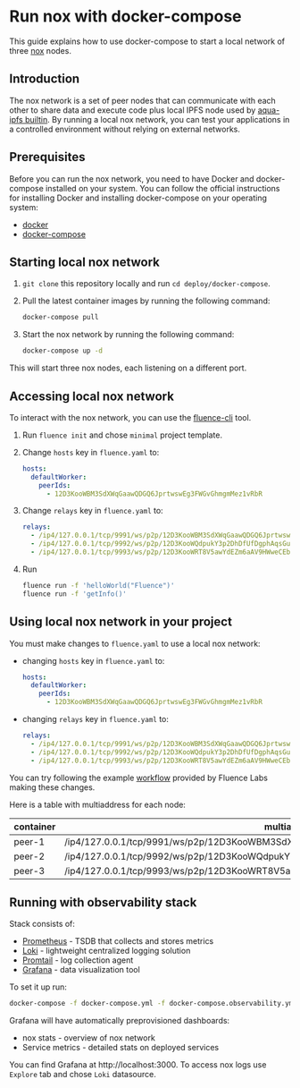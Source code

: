 # Run nox with docker-compose

This guide explains how to use docker-compose to start a local network of three
[nox](https://github.com/fluencelabs/nox) nodes.

## Introduction

The nox network is a set of peer nodes that can communicate with each
other to share data and execute code plus local IPFS node used by
[aqua-ipfs builtin](../../docs/builtins.md##aqua-ipfs). By running a local
nox network, you can test your applications in a controlled environment
without relying on external networks.

## Prerequisites

Before you can run the nox network, you need to have Docker and
docker-compose installed on your system. You can follow the official
instructions for installing Docker and installing docker-compose on your
operating system:

- [docker](https://docs.docker.com/engine/install/)
- [docker-compose](https://docs.docker.com/compose/install/linux/#install-using-the-repository)

## Starting local nox network

1. `git clone` this repository locally and run `cd deploy/docker-compose`.

2. Pull the latest container images by running the following command:
   ```bash
   docker-compose pull
   ```

3. Start the nox network by running the following command:
   ```bash
   docker-compose up -d
   ```

This will start three nox nodes, each listening on a different port.

## Accessing local nox network

To interact with the nox network, you can use the
[fluence-cli](https://github.com/fluencelabs/fluence-cli) tool.

1. Run `fluence init` and chose `minimal` project template.
2. Change `hosts` key in `fluence.yaml` to:
   ```yml
   hosts:
     defaultWorker:
       peerIds:
         - 12D3KooWBM3SdXWqGaawQDGQ6JprtwswEg3FWGvGhmgmMez1vRbR
   ```

3. Change `relays` key in `fluence.yaml` to:
   ```yml
   relays:
     - /ip4/127.0.0.1/tcp/9991/ws/p2p/12D3KooWBM3SdXWqGaawQDGQ6JprtwswEg3FWGvGhmgmMez1vRbR
     - /ip4/127.0.0.1/tcp/9992/ws/p2p/12D3KooWQdpukY3p2DhDfUfDgphAqsGu5ZUrmQ4mcHSGrRag6gQK
     - /ip4/127.0.0.1/tcp/9993/ws/p2p/12D3KooWRT8V5awYdEZm6aAV9HWweCEbhWd7df4wehqHZXAB7yMZ
   ```

4. Run
   ```bash
   fluence run -f 'helloWorld("Fluence")'
   fluence run -f 'getInfo()'
   ```

## Using local nox network in your project

You must make changes to `fluence.yaml` to use a local nox network:

- changing `hosts` key in `fluence.yaml` to:
  ```yml
  hosts:
    defaultWorker:
      peerIds:
        - 12D3KooWBM3SdXWqGaawQDGQ6JprtwswEg3FWGvGhmgmMez1vRbR
  ```
- changing `relays` key in `fluence.yaml` to:
  ```yml
  relays:
    - /ip4/127.0.0.1/tcp/9991/ws/p2p/12D3KooWBM3SdXWqGaawQDGQ6JprtwswEg3FWGvGhmgmMez1vRbR
    - /ip4/127.0.0.1/tcp/9992/ws/p2p/12D3KooWQdpukY3p2DhDfUfDgphAqsGu5ZUrmQ4mcHSGrRag6gQK
    - /ip4/127.0.0.1/tcp/9993/ws/p2p/12D3KooWRT8V5awYdEZm6aAV9HWweCEbhWd7df4wehqHZXAB7yMZ
  ```

You can try following the example
[workflow](https://github.com/fluencelabs/fluence-cli/blob/main/docs/EXAMPLE.md)
provided by Fluence Labs making these changes.

Here is a table with multiaddress for each node:

| container | multiaddress                                                                        |
| --------- | ----------------------------------------------------------------------------------- |
| peer-1    | /ip4/127.0.0.1/tcp/9991/ws/p2p/12D3KooWBM3SdXWqGaawQDGQ6JprtwswEg3FWGvGhmgmMez1vRbR |
| peer-2    | /ip4/127.0.0.1/tcp/9992/ws/p2p/12D3KooWQdpukY3p2DhDfUfDgphAqsGu5ZUrmQ4mcHSGrRag6gQK |
| peer-3    | /ip4/127.0.0.1/tcp/9993/ws/p2p/12D3KooWRT8V5awYdEZm6aAV9HWweCEbhWd7df4wehqHZXAB7yMZ |

## Running with observability stack

Stack consists of:

- [Prometheus](https://prometheus.io/) - TSDB that collects and stores metrics
- [Loki](https://grafana.com/logs/) - lightweight centralized logging solution
- [Promtail](https://grafana.com/docs/loki/latest/clients/promtail/) - log
  collection agent
- [Grafana](https://grafana.com/grafana/) - data visualization tool

To set it up run:

```bash
docker-compose -f docker-compose.yml -f docker-compose.observability.yml up -d
```

Grafana will have automatically preprovisioned dashboards:

- nox stats - overview of nox network
- Service metrics - detailed stats on deployed services

You can find Grafana at http://localhost:3000. To access nox logs use
`Explore` tab and chose `Loki` datasource.
